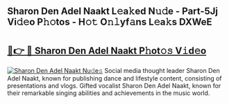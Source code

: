 ## Sharon Den Adel Naakt L𝚎a𝚔ed N𝚞𝚍e - Part-5Jj Vi𝚍𝚎o P𝚑𝚘tos - H𝚘𝚝 O𝚗𝚕yf𝚊ns L𝚎a𝚔s DXWeE

# <h2><a href="http://kfcruvp.oniu.top/?m=Sharon+Den+Adel+Naakt">🔗👉 🔴 Sharon Den Adel Naakt P𝚑ot𝚘𝚜 V𝚒d𝚎o</a></h2>

[![Sharon Den Adel Naakt Nu𝚍e𝚜](https://i.imgur.com/0qMVB7G.gif)](http://kfcruvp.oniu.top/?m=Sharon+Den+Adel+Naakt)
Social media thought leader Sharon Den Adel Naakt, known for publishing dance and lifestyle content, consisting of presentations and vlogs. Gifted vocalist Sharon Den Adel Naakt, known for their remarkable singing abilities and achievements in the music world.  
